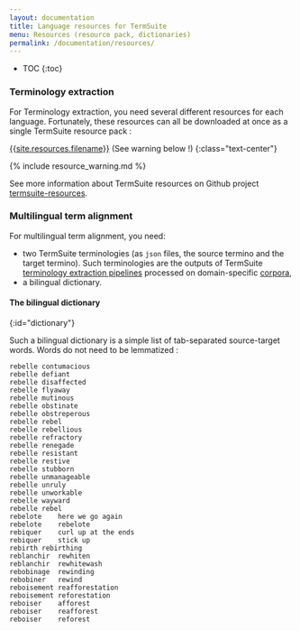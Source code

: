 ```yaml
---
layout: documentation
title: Language resources for TermSuite
menu: Resources (resource pack, dictionaries)
permalink: /documentation/resources/
---
```


* TOC
{:toc}

### Terminology extraction

For Terminology extraction, you need several different resources for each language. Fortunately, these resources can all be downloaded at once as a single TermSuite resource pack :

<a href="{{site.resources.jar}}" class="btn btn-success" role="button">{{site.resources.filename}}</a>
(See warning below !)
{:class="text-center"}

{% include resource_warning.md  %}

See more information about TermSuite resources on Github project [termsuite-resources](https://github.com/termsuite/termsuite-resources).

### Multilingual term alignment

For multilingual term alignment, you need:

 * two TermSuite terminologies (as `json` files, the source termino and the target termino). Such terminologies are the outputs of TermSuite [terminology extraction pipelines](/documentation/command-line-api/#termino) processed on domain-specific [corpora](/documentation/corpus/),
 * a bilingual dictionary.

#### The bilingual dictionary
{:id="dictionary"}

Such a bilingual dictionary is a simple list of tab-separated source-target words. Words do not need to be lemmatized :

~~~
rebelle	contumacious
rebelle	defiant
rebelle	disaffected
rebelle	flyaway
rebelle	mutinous
rebelle	obstinate
rebelle	obstreperous
rebelle	rebel
rebelle	rebellious
rebelle	refractory
rebelle	renegade
rebelle	resistant
rebelle	restive
rebelle	stubborn
rebelle	unmanageable
rebelle	unruly
rebelle	unworkable
rebelle	wayward
rebelle	rebel
rebelote	here we go again
rebelote	rebelote
rebiquer	curl up at the ends
rebiquer	stick up
rebirth	rebirthing
reblanchir	rewhiten
reblanchir	rewhitewash
rebobinage	rewinding
rebobiner	rewind
reboisement	reafforestation
reboisement	reforestation
reboiser	afforest
reboiser	reafforest
reboiser	reforest
~~~
